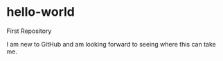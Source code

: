 # hello-world
First Repository

I am new to GitHub and am looking forward to seeing where this can take me.
